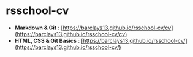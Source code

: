 # rsschool-cv

* **Markdown & Git** : [https://barclays13.github.io/rsschool-cv/cv](https://barclays13.github.io/rsschool-cv/cv)
* **HTML, CSS & Git Basics** : [https://barclays13.github.io/rsschool-cv/](https://barclays13.github.io/rsschool-cv/)
